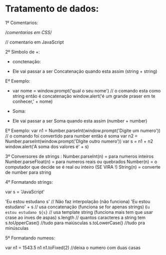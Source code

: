 # Tratamento de dados:

1º Comentarios:

/*comentarios em CSS*/
<!--comentario em HTML-->
// comentario em JavaScript

2º Simbolo de +:
 
- conctenação:

- Ele vai passar a ser Concatenação quando esta assim (string + string)

Eº Exemplo:
- var nome = window.prompt('qual o seu nome') // o comando esta como string então é concatenação
window.alert('é um grande praser em te conhecer,' + nome)

- Soma:

- Ele vai passar a ser Soma quando esta assim (number + number)

Eº Exemplo:
    var n1 = Number.parseInt(window.prompt('Digite um numero')) // o comando foi convertido para number então é soma
    var n2 = Number.parseInt(window.prompt('DIgite outro numero'))
    var s = n1 + n2 
    window.alert('A soma dos valores é' + s)
    
 
3º Conversores de strings : 
Number.parseInt(n) = para numeros inteiros 
Number.parseFloat(n) = para numeros reais ou quebrados 
Number(n) = o computador que decide se é real ou inteiro (SE VIRA !)
String(n) = converte de number para string

4º Formatando strings:

var s = 'JavaScript'

'Eu estou estudano s'  //  Não faz interpolação (não funciona)
'Eu estou estudano' + s  //  usa concatenação (funciona se for apenas strings)
`Eu estou estudano ${s}`  //  usa template string (funciona mais tem que usar crase ao inves de aspas)
s.length  //  quantos caracteres a string tem 
s.toUpperCase() //tudo para maiúsculas 
s.toLowerCase() //tudo pra minúsculas 

5º Formatando numeos:

var n1 = 1543.5
n1
n1.toFixed(2) //deixa o numero com duas casas





